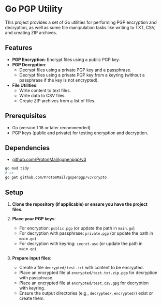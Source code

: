 # Go PGP Utility

This project provides a set of Go utilities for performing PGP encryption and decryption, as well as some file manipulation tasks like writing to TXT, CSV, and creating ZIP archives.

## Features

* **PGP Encryption**: Encrypt files using a public PGP key.
* **PGP Decryption**:
  * Decrypt files using a private PGP key and a passphrase.
  * Decrypt files using a private PGP key from a keyring (without a passphrase if the key is not encrypted).
* **File Utilities**:
  * Write content to text files.
  * Write data to CSV files.
  * Create ZIP archives from a list of files.

## Prerequisites

* Go (version 1.18 or later recommended)
* PGP keys (public and private) for testing encryption and decryption.

## Dependencies

* [github.com/ProtonMail/gopenpgp/v3](https://github.com/ProtonMail/gopenpgp)

```bash
go mod tidy
# or
go get github.com/ProtonMail/gopenpgp/v3/crypto
```

## Setup

1. **Clone the repository (if applicable) or ensure you have the project files.**
2. **Place your PGP keys**:

    * For encryption: `public.pgp` (or update the path in `main.go`)
    * For decryption with passphrase: `private.pgp` (or update the path in `main.go`)
    * For decryption with keyring: `secret.asc` (or update the path in `main.go`)

3. **Prepare input files**:

    * Create a file `decrypted/test.txt` with content to be encrypted.
    * Place an encrypted file at `encrypted/test.txt.zip.pgp` for decryption with passphrase.
    * Place an encrypted file at `encrypted/test.csv.gpg` for decryption with keyring.
    * Ensure the output directories (e.g., `decrypted/`, `encrypted/`) exist or create them.
